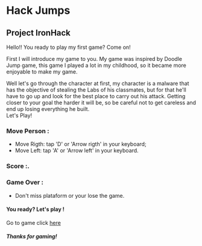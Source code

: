 # Hack Jumps 
## Project IronHack
 
  Hello!! 
  You ready to play my first game? Come on! 

  First I will introduce my game to you. 
  My game was inspired by Doodle Jump game, this game I played a lot in my childhood, so it became more enjoyable to make my game.

  Well let's go through the character at first, my character is a malware that has the objective of stealing the Labs of his classmates, but for that he'll have to go up and look for the best place to carry out his attack. Getting closer to your goal the harder it will be, so be careful not to get careless and end up losing everything he built. <br>
  Let's Play!
### Move Person :
- Move Rigth:
  tap 'D' or 'Arrow rigth' in your keyboard;
- Move Left:
  tap 'A' or 'Arrow left' in your keyboard.

### Score :.

### Game Over : 
- Don't miss plataform or your lose the game.

#### You ready? Let's play !
  Go to game click [here](https://renanoliveira20.github.io/hackJumps/)

##### Thanks for gaming!
